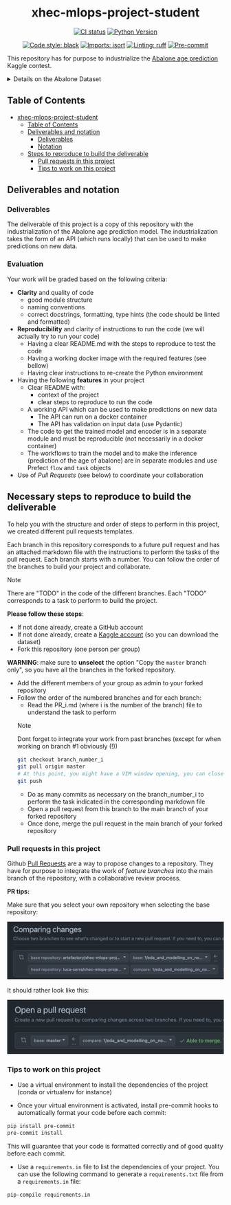 <div align="center">

# xhec-mlops-project-student

[![CI status](https://github.com/artefactory/xhec-mlops-project-student/actions/workflows/ci.yaml/badge.svg)](https://github.com/artefactory/xhec-mlops-project-student/actions/workflows/ci.yaml?query=branch%3Amaster)
[![Python Version](https://img.shields.io/badge/python-3.9%20%7C%203.10-blue.svg)]()

[![Code style: black](https://img.shields.io/badge/code%20style-black-000000.svg)](https://github.com/psf/black)
[![Imports: isort](https://img.shields.io/badge/%20imports-isort-%231674b1?style=flat&labelColor=ef8336)](https://pycqa.github.io/isort/)
[![Linting: ruff](https://img.shields.io/endpoint?url=https://raw.githubusercontent.com/charliermarsh/ruff/main/assets/badge/v2.json)](https://github.com/astral-sh/ruff)
[![Pre-commit](https://img.shields.io/badge/pre--commit-enabled-informational?logo=pre-commit&logoColor=white)](https://github.com/artefactory/xhec-mlops-project-student/blob/main/.pre-commit-config.yaml)
</div>

This repository has for purpose to industrialize the [Abalone age prediction](https://www.kaggle.com/datasets/rodolfomendes/abalone-dataset) Kaggle contest.

<details>
<summary>Details on the Abalone Dataset</summary>

The age of abalone is determined by cutting the shell through the cone, staining it, and counting the number of rings through a microscope -- a boring and time-consuming task. Other measurements, which are easier to obtain, are used to predict the age.

**Goal**: predict the age of abalone (column "Rings") from physical measurements ("Shell weight", "Diameter", etc...)

You can download the dataset on the [Kaggle page](https://www.kaggle.com/datasets/rodolfomendes/abalone-dataset)

</details>

## Table of Contents

- [xhec-mlops-project-student](#xhec-mlops-project-student)
  - [Table of Contents](#table-of-contents)
  - [Deliverables and notation](#deliverables-and-notation)
    - [Deliverables](#deliverables)
    - [Notation](#notation)
  - [Steps to reproduce to build the deliverable](#steps-to-reproduce-to-build-the-deliverable)
    - [Pull requests in this project](#pull-requests-in-this-project)
    - [Tips to work on this project](#tips-to-work-on-this-project)

## Deliverables and notation

### Deliverables

The deliverable of this project is a copy of this repository with the industrialization of the Abalone age prediction model.
The industrialization takes the form of an API (which runs locally) that can be used to make predictions on new data.

### Evaluation

Your work will be graded based on the following criteria:

- **Clarity** and quality of code
  - good module structure
  - naming conventions
  - correct docstrings, formatting, type hints (the code should be linted and formatted)
- **Reproducibility** and clarity of instructions to run the code (we will actually try to run your code)
  - Having a clear README.md with the steps to reproduce to test the code
  - Having a working docker image with the required features (see bellow)
  - Having clear instructions to re-create the Python environment
- Having the following **features** in your project
  - Clear README with:
    - context of the project
    - clear steps to reproduce to run the code
  - A working API which can be used to make predictions on new data
    - The API can run on a docker container
    - The API has validation on input data (use Pydantic)
  - The code to get the trained model and encoder is in a separate module and must be reproducible (not necessarily in a docker container)
  - The workflows to train the model and to make the inference (prediction of the age of abalone) are in separate modules and use Prefect `flow` and `task` objects
- Use of *Pull Requests* (see below) to coordinate your collaboration 

## Necessary steps to reproduce to build the deliverable

To help you with the structure and order of steps to perform in this project, we created different pull requests templates. 

Each branch in this repository corresponds to a future pull request and has an attached markdown file with the instructions to perform the tasks of the pull request.
Each branch starts with a number.
You can follow the order of the branches to build your project and collaborate.

> [!NOTE]
> There are "TODO" in the code of the different branches. Each "TODO" corresponds to a task to perform to build the project.

**Please follow these steps**:

- If not done already, create a GitHub account
- If not done already, create a [Kaggle account](https://www.kaggle.com/account/login?phase=startRegisterTab&returnUrl=%2F) (so you can download the dataset)
- Fork this repository (one person per group)

**WARNING**: make sure to **unselect** the option "Copy the `master` branch only", so you have all the branches in the forked repository.

- Add the different members of your group as admin to your forked repository
- Follow the order of the numbered branches and for each branch:
  - Read the PR_i.md (where i is the number of the branch) file to understand the task to perform
   > [!NOTE]
   > Dont forget to integrate your work from past branches (except for when working on branch #1 obviously (!))
   > ```bash
   > git checkout branch_number_i
   > git pull origin master
   > # At this point, you might have a VIM window opening, you can close it using the command ":wq" 
   > git push
   > ```
    - Do as many commits as necessary on the branch_number_i to perform the task indicated in the corresponding markdown file
    - Open a pull request from this branch to the main branch of your forked repository
    - Once done, merge the pull request in the main branch of your forked repository

### Pull requests in this project

Github [Pull Requests](https://docs.github.com/articles/about-pull-requests) are a way to propose changes to a repository. They have for purpose to integrate the work of *feature branches* into the main branch of the repository, with a collaborative review process.

**PR tips:**

Make sure that you select your own repository when selecting the base repository:

![PR Wrong](assets/PR_wrong.png)

It should rather look like this:

![PR Right](assets/PR_right.png)

### Tips to work on this project

- Use a virtual environment to install the dependencies of the project (conda or virtualenv for instance)

- Once your virtual environment is activated, install pre-commit hooks to automatically format your code before each commit:

```bash
pip install pre-commit
pre-commit install
```

This will guarantee that your code is formatted correctly and of good quality before each commit.

- Use a `requirements.in` file to list the dependencies of your project. You can use the following command to generate a `requirements.txt` file from a `requirements.in` file:

```bash
pip-compile requirements.in
```
